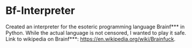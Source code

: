 # Bf-Interpreter
Created an interpreter for the esoteric programming language Brainf*** in Python. While the actual language is not censored, I wanted to play it safe. Link to wikipedia on Brainf***: https://en.wikipedia.org/wiki/Brainfuck.
